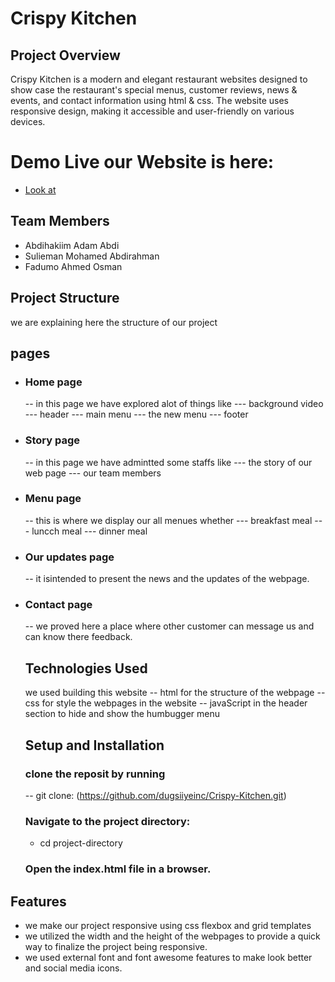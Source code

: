 
#  Crispy Kitchen

## Project Overview

Crispy Kitchen is a modern and elegant restaurant websites designed to show
case the restaurant's special menus, customer reviews, news & events, and contact information using html & css. The website uses responsive design, making it accessible and user-friendly on various devices.

# Demo Live our Website is here:

- [Look at](https://crispy-kitchen-to87.vercel.app/)

## Team Members

- Abdihakiim Adam Abdi
- Sulieman Mohamed Abdirahman
- Fadumo Ahmed Osman

## Project Structure

we are explaining here the structure of our project

## pages

- ### Home page
  -- in this page we have explored alot of things like
  --- background video
  --- header
  --- main menu
  --- the new menu
  --- footer
- ### Story page
  -- in this page we have admintted some staffs like
  --- the story of our web page
  --- our team members
- ### Menu page
  -- this is where we display our all menues whether
  --- breakfast meal
  --- luncch meal
  --- dinner meal
- ### Our updates page
  -- it isintended to present the news and the updates of the webpage.
- ### Contact page

  -- we proved here a place where other customer can message us and can know there feedback.

  ## Technologies Used

  we used building this website
  -- html for the structure of the webpage
  -- css for style the webpages in the website
  -- javaScript in the header section to hide and show the humbugger menu

  ## Setup and Installation

  ### clone the reposit by running

  -- git clone: (https://github.com/dugsiiyeinc/Crispy-Kitchen.git)

  ### Navigate to the project directory:

  - cd project-directory

  ### Open the index.html file in a browser.

## Features

- we make our project responsive using css flexbox and grid templates
- we utilized the width and the height of the webpages to provide a quick way to finalize the project being responsive.
- we used external font and font awesome features to make look better and social media icons.

